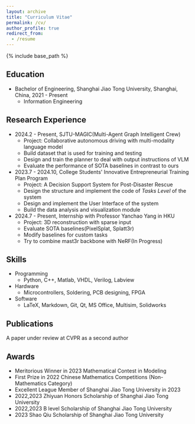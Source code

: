 ```yaml
---
layout: archive
title: "Curriculum Vitae"
permalink: /cv/
author_profile: true
redirect_from:
  - /resume
---
```


{% include base_path %}

## Education
* Bachelor of Engineering, Shanghai Jiao Tong University, Shanghai, China, 2021 - Present
  * Information Engineering

## Research Experience

* 2024.2 - Present, SJTU-MAGIC(Multi-Agent Graph Intelligent Crew)
  * Project: Collaborative autonomous driving with multi-modality language model
  * Build dataset that is used for training and testing
  * Design and train the planner to deal with output instructions of VLM
  * Evaluate the performance of SOTA baselines in contrast to ours
* 2023.7 - 2024.10, College Students' Innovative Entrepreneurial Training Plan Program
  * Project: A Decision Support System for Post-Disaster Rescue
  * Design the structure and implement the code of *Tasks Level* of the system
  * Design and implement the User Interface of the system
  * Build the data analysis and visualization module
* 2024.7 - Present, Internship with Professor Yanchao Yang in HKU 
  * Project: 3D reconstruction with sparse input
  * Evaluate SOTA baselines(PixelSplat, Splatt3r)
  * Modify baselines for custom tasks
  * Try to combine mast3r backbone with NeRF(In Progress)
  
## Skills
* Programming
  * Python, C++, Matlab, VHDL, Verilog, Labview
* Hardware
  * Microcontrollers, Soldering, PCB designing, FPGA
* Software
  * LaTeX, Markdown, Git, Qt, MS Office, Multisim, Solidworks

## Publications
A paper under review at CVPR as a second author
  
<!-- Talks
======
  <ul>{% for post in site.talks reversed %}
    {% include archive-single-talk-cv.html  %}
  {% endfor %}</ul>
  
Teaching
======
  <ul>{% for post in site.teaching reversed %}
    {% include archive-single-cv.html %}
  {% endfor %}</ul> -->
  
## Awards
* Meritorious Winner in 2023 Mathematical Contest in Modeling
* First Prize in 2022 Chinese Mathematics Competitions (Non-Mathematics Category)
* Excellent League Member of Shanghai Jiao Tong University in 2023
* 2022,2023 Zhiyuan Honors Scholarship of Shanghai Jiao Tong University
* 2022,2023 B level Scholarship of Shanghai Jiao Tong University
* 2023 Shao Qiu Scholarship of Shanghai Jiao Tong University